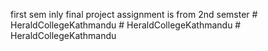first sem inly final project assignment is from 2nd semster
#   H e r a l d C o l l e g e K a t h m a n d u  
 #   H e r a l d C o l l e g e K a t h m a n d u  
 #   H e r a l d C o l l e g e K a t h m a n d u  
 